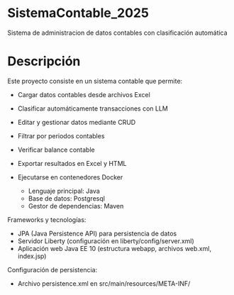# SistemaContable_2025
Sistema de administracion de datos contables con clasificación automática 

# Descripción

Este proyecto consiste en un sistema contable que permite:
- Cargar datos contables desde archivos Excel
- Clasificar automáticamente transacciones con LLM
- Editar y gestionar datos mediante CRUD
- Filtrar por periodos contables
- Verificar balance contable
- Exportar resultados en Excel y HTML
- Ejecutarse en contenedores Docker

  - Lenguaje principal: Java 
  - Base de datos: Postgresql 
  - Gestor de dependencias: Maven 

  
Frameworks y tecnologías:
  - JPA (Java Persistence API) para persistencia de datos
  - Servidor Liberty (configuración en liberty/config/server.xml)
  - Aplicación web Java EE 10 (estructura webapp, archivos web.xml, index.jsp)

Configuración de persistencia:
  - Archivo persistence.xml en src/main/resources/META-INF/


 
